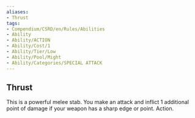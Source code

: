 ```yaml
---
aliases:
- Thrust
tags:
- Compendium/CSRD/en/Rules/Abilities
- Ability
- Ability/ACTION
- Ability/Cost/1
- Ability/Tier/Low
- Ability/Pool/Might
- Ability/Categories/SPECIAL ATTACK
---
```


  
## Thrust  
This is a powerful melee stab. You make an attack and inflict 1 additional point of damage if your weapon has a sharp edge or point. Action. 